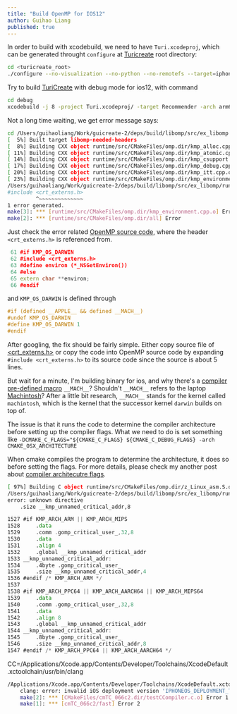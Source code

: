 ```yaml
---
title: "Build OpenMP for IOS12"
author: Guihao Liang
published: true
---
```


In order to build with xcodebuild, we need to have `Turi.xcodeproj`, which can be generated throught `configure` at [Turicreate](0) root directory:

```bash
cd <turicreate_root>
./configure --no-visualization --no-python --no-remotefs --target=iphoneos --arch=arm64 --with-capi --builder=xcode
```

Try to build [TuriCreate](0) with debug mode for ios12, with command

```bash
cd debug
xcodebuild -j 8 -project Turi.xcodeproj/ -target Recommender -arch arm64 only_active_arch=no -quiet
```

Not a long time waiting, we get error message says:

```bash
cd /Users/guihaoliang/Work/guicreate-2/deps/build/libomp/src/ex_libomp && make
[  5%] Built target libomp-needed-headers
[  8%] Building CXX object runtime/src/CMakeFiles/omp.dir/kmp_alloc.cpp.o
[ 11%] Building CXX object runtime/src/CMakeFiles/omp.dir/kmp_atomic.cpp.o
[ 14%] Building CXX object runtime/src/CMakeFiles/omp.dir/kmp_csupport.cpp.o
[ 17%] Building CXX object runtime/src/CMakeFiles/omp.dir/kmp_debug.cpp.o
[ 20%] Building CXX object runtime/src/CMakeFiles/omp.dir/kmp_itt.cpp.o
[ 23%] Building CXX object runtime/src/CMakeFiles/omp.dir/kmp_environment.cpp.o
/Users/guihaoliang/Work/guicreate-2/deps/build/libomp/src/ex_libomp/runtime/src/kmp_environment.cpp:62:10: fatal error: 'crt_externs.h' file not found
#include <crt_externs.h>
         ^~~~~~~~~~~~~~~
1 error generated.
make[3]: *** [runtime/src/CMakeFiles/omp.dir/kmp_environment.cpp.o] Error 1
make[2]: *** [runtime/src/CMakeFiles/omp.dir/all] Error
```

Just check the error related [OpenMP source code](https://github.com/llvm-mirror/openmp/blob/56d941a8cede7c0d6aa4dc19e8f0b95de6f97e1b/runtime/src/kmp_platform.h#L34), where the header `<crt_externs.h>` is referenced from.

```cxx
 61 #if KMP_OS_DARWIN
 62 #include <crt_externs.h>
 63 #define environ (*_NSGetEnviron())
 64 #else
 65 extern char **environ;
 66 #endif
```

and `KMP_OS_DARWIN` is defined through

```cxx
#if (defined __APPLE__ && defined __MACH__)
#undef KMP_OS_DARWIN
#define KMP_OS_DARWIN 1
#endif
```

After googling, the fix should be fairly simple. Either copy source file of [<crt_externs.h>](https://opensource.apple.com/source/Libc/Libc-320/include/crt_externs.h.auto.html) or copy the code into OpenMP source code by expanding `#include <crt_externs.h>` to its source code since the source is about 5 lines.

But wait for a minute, I'm building binary for ios, and why there's a [compiler pre-defined macro](https://sourceforge.net/p/predef/wiki/OperatingSystems/) `__MACH__`? Shouldn't `__MACH__` refers to the laptop [Machintosh](https://en.wikipedia.org/wiki/Macintosh)? After a little bit research, `__MACH__` stands for the kernel called `machintosh`, which is the kernel that the successor kernel `darwin` builds on top of.

The issue is that it runs the code to determine the compiler architecture before setting up the compiler flags.  What we need to do is set something like `-DCMAKE_C_FLAGS="${CMAKE_C_FLAGS} ${CMAKE_C_DEBUG_FLAGS} -arch CMAKE_OSX_ARCHITECTURE`

When cmake compiles the program to determine the architecture, it does so before setting the flags. For more details, please check my another post about [compiler architecutre flags](19-12-17-clang-compiler-arch-flag.md).

```bash
[ 97%] Building C object runtime/src/CMakeFiles/omp.dir/z_Linux_asm.S.o
/Users/guihaoliang/Work/guicreate-2/deps/build/libomp/src/ex_libomp/runtime/src/z_Linux_asm.S:1546:5: error: unknown directive
error: unknown directive
    .size __kmp_unnamed_critical_addr,8
```

```asm
1527 #if KMP_ARCH_ARM || KMP_ARCH_MIPS
1528     .data
1529     .comm .gomp_critical_user_,32,8
1530     .data
1531     .align 4
1532     .global __kmp_unnamed_critical_addr
1533 __kmp_unnamed_critical_addr:
1534     .4byte .gomp_critical_user_
1535     .size __kmp_unnamed_critical_addr,4
1536 #endif /* KMP_ARCH_ARM */
1537
1538 #if KMP_ARCH_PPC64 || KMP_ARCH_AARCH64 || KMP_ARCH_MIPS64
1539     .data
1540     .comm .gomp_critical_user_,32,8
1541     .data
1542     .align 8
1543     .global __kmp_unnamed_critical_addr
1544 __kmp_unnamed_critical_addr:
1545     .8byte .gomp_critical_user_
1546     .size __kmp_unnamed_critical_addr,8
1547 #endif /* KMP_ARCH_PPC64 || KMP_ARCH_AARCH64 */
```

CC=/Applications/Xcode.app/Contents/Developer/Toolchains/XcodeDefault.xctoolchain/usr/bin/clang

```bash
/Applications/Xcode.app/Contents/Developer/Toolchains/XcodeDefault.xctoolchain/usr/bin/clang   -fPIC  -arch armv7 -isysroot /Applications/Xcode.app/Contents/Developer/Platforms/iPhoneOS.platform/Developer/SDKs/iPhoneOS12.4.sdk   -o CMakeFiles/cmTC_066c2.dir/testCCompiler.c.o   -c /Users/guihaoliang/Work/guicreate-2/deps/build/libomp/src/ex_libomp/CMakeFiles/CMakeTmp/testCCompiler.c
    clang: error: invalid iOS deployment version 'IPHONEOS_DEPLOYMENT_TARGET=12', iOS 10 is the maximum deployment target for 32-bit targets [-Winvalid-ios-deployment-target]
    make[2]: *** [CMakeFiles/cmTC_066c2.dir/testCCompiler.c.o] Error 1
    make[1]: *** [cmTC_066c2/fast] Error 2
```

[0]: https://github.com/apple/turicreate